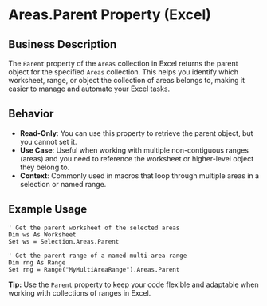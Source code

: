# Areas.Parent Property (Excel)

## Business Description
The `Parent` property of the `Areas` collection in Excel returns the parent object for the specified `Areas` collection. This helps you identify which worksheet, range, or object the collection of areas belongs to, making it easier to manage and automate your Excel tasks.

## Behavior
- **Read-Only**: You can use this property to retrieve the parent object, but you cannot set it.
- **Use Case**: Useful when working with multiple non-contiguous ranges (areas) and you need to reference the worksheet or higher-level object they belong to.
- **Context**: Commonly used in macros that loop through multiple areas in a selection or named range.

## Example Usage
```vba
' Get the parent worksheet of the selected areas
Dim ws As Worksheet
Set ws = Selection.Areas.Parent

' Get the parent range of a named multi-area range
Dim rng As Range
Set rng = Range("MyMultiAreaRange").Areas.Parent
```

**Tip:** Use the `Parent` property to keep your code flexible and adaptable when working with collections of ranges in Excel.
